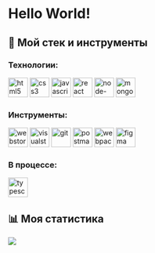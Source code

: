 # Hello World!

## :rocket: Мой стек и инструменты

### Технологии:

<img src='https://cdn.jsdelivr.net/npm/simple-icons@3.0.1/icons/html5.svg' alt='html5' height='40'>
<img src='https://cdn.jsdelivr.net/npm/simple-icons@3.0.1/icons/css3.svg' alt='css3' height='40'>
<img src='https://cdn.jsdelivr.net/npm/simple-icons@3.0.1/icons/javascript.svg' alt='javascript' height='40'>
<img src='https://cdn.jsdelivr.net/npm/simple-icons@3.0.1/icons/react.svg' alt='react' height='40'>
<img src='https://cdn.jsdelivr.net/npm/simple-icons@3.0.1/icons/node-dot-js.svg' alt='node-dot-js' height='40'>
<img src='https://cdn.jsdelivr.net/npm/simple-icons@3.0.1/icons/mongodb.svg' alt='mongodb' height='40'>

### Инструменты:

<img src='https://cdn.jsdelivr.net/npm/simple-icons@3.0.1/icons/webstorm.svg' alt='webstorm' height='40'>
<img src='https://cdn.jsdelivr.net/npm/simple-icons@3.0.1/icons/visualstudiocode.svg' alt='visualstudiocode' height='40'>
<img src='https://cdn.jsdelivr.net/npm/simple-icons@3.0.1/icons/git.svg' alt='git' height='40'>
<img src='https://cdn.jsdelivr.net/npm/simple-icons@3.0.1/icons/postman.svg' alt='postman' height='40'>
<img src='https://cdn.jsdelivr.net/npm/simple-icons@3.0.1/icons/webpack.svg' alt='webpack' height='40'>
<img src='https://cdn.jsdelivr.net/npm/simple-icons@3.0.1/icons/figma.svg' alt='figma' height='40'>

### В процессе:

<img src='https://cdn.jsdelivr.net/npm/simple-icons@3.0.1/icons/typescript.svg' alt='typescript' height='40'>

## :bar_chart: Моя статистика

![](https://github.com/reenaBoo/github-stats/blob/master/generated/languages.svg)
